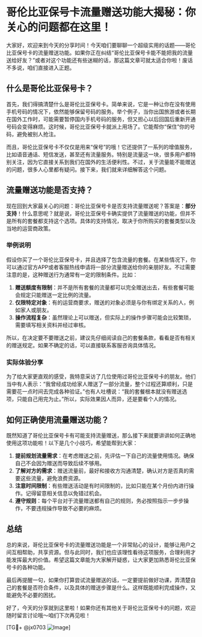 # 哥伦比亚保号卡流量赠送功能大揭秘：你关心的问题都在这里！

大家好，欢迎来到今天的分享时间！今天咱们要聊聊一个超级实用的话题——哥伦比亚保号卡的流量赠送功能。如果你正在纠结“哥伦比亚保号卡能不能把我的流量送给好友？”或者对这个功能还有些迷糊的话，那这篇文章可就太适合你啦！废话不多说，咱们直接进入正题。

## 什么是哥伦比亚保号卡？

首先，我们得搞清楚什么是哥伦比亚保号卡。简单来说，它是一种让你在没有使用手机号码的情况下，依然能够保留号码的服务。举个例子，当你出国旅游或者长期在国外工作时，可能需要暂停国内手机号码的服务，但又担心以后回国后重新开通号码会变得麻烦。这时候，哥伦比亚保号卡就派上用场了。它能帮你“保住”你的号码，避免被别人抢注。

而且，哥伦比亚保号卡不仅仅是用来“保号”的哦！它还提供了一系列的增值服务，比如语音通话、短信发送，甚至还有流量服务。特别是流量这一块，很多用户都特别关注，因为它直接关系到我们在国外的生活便利性。不过，关于流量能不能赠送的问题，很多人心里都有疑问。接下来，我们就来详细解答这个问题。

## 流量赠送功能是否支持？

现在回到大家最关心的问题：哥伦比亚保号卡是否支持流量赠送呢？答案是：**部分支持**！什么意思呢？就是说，哥伦比亚保号卡确实提供了流量赠送的功能，但并不是所有的套餐都支持这个选项。具体的支持情况，取决于你所购买的套餐类型以及当地的运营商政策。

### 举例说明

假设你买了一个哥伦比亚保号卡，并且选择了包含流量的套餐。在某些情况下，你可以通过官方APP或者客服热线申请将一部分流量赠送给你的亲朋好友。不过需要注意的是，这种赠送行为通常有一定的限制条件。比如：

1. **赠送额度有限制**：并不是所有套餐的流量都可以完全赠送出去，有些套餐可能会规定只能赠送一定比例的流量。
2. **仅限特定对象**：有的运营商要求，赠送的对象必须是与你有绑定关系的人，例如家人或朋友。
3. **操作流程复杂**：虽然理论上可以赠送，但实际上的操作步骤可能会比较繁琐，需要填写相关资料并经过审核。

所以，在决定要不要赠送之前，建议先仔细阅读自己的套餐条款，看看是否有相关的赠送规定。如果不确定的话，可以直接联系客服咨询具体情况。

### 实际体验分享

为了给大家更直观的感受，我特意采访了几位使用过哥伦比亚保号卡的朋友。他们当中有人表示：“我曾经成功给家人赠送了一部分流量，整个过程还算顺利，只是需要花一点时间去完成各种验证。”也有人吐槽说：“我的套餐根本就没有赠送选项，只能自己用完为止。”所以，实际效果因人而异，还是要看个人的情况。

## 如何正确使用流量赠送功能？

既然知道了哥伦比亚保号卡有可能支持流量赠送，那么接下来就要讲讲如何正确地使用这项功能啦！以下是几个小技巧，希望能帮到大家：

1. **提前规划流量需求**：在考虑赠送之前，先评估一下自己的流量使用情况。确保自己不会因为赠送而导致后续不够用。
2. **了解对方的需求**：赠送流量前，最好和接收方沟通清楚，确认对方是否真的需要这些流量，避免浪费资源。
3. **注意时间限制**：有些赠送活动是有时间限制的，比如只能在某个月份内进行操作。记得留意相关信息以免错过机会。
4. **遵守规则**：每个平台对于流量赠送都有自己的规则，务必按照指示一步步操作，不要违规操作导致不必要的麻烦。

## 总结

总的来说，哥伦比亚保号卡的流量赠送功能是一个非常贴心的设计，能够让用户之间互相帮助，共享资源。但与此同时，我们也应该理性看待这项服务，合理利用才能发挥最大的价值。希望这篇文章能为大家解开疑惑，让大家更加熟悉哥伦比亚保号卡的各种功能。

最后再提醒一句，如果你打算尝试流量赠送的话，一定要提前做好功课，弄清楚自己的套餐是否符合条件，以及具体的赠送步骤是什么。这样既能顺利完成操作，又能避免不必要的困扰。

好了，今天的分享就到这里啦！如果你还有其他关于哥伦比亚保号卡的问题，欢迎随时留言讨论哦～咱们下次再见啦！

[TG💪+ @jx0703 ![Image](https://github.com/user-attachments/assets/dbca1d08-cadb-493c-b0ec-ad6f7a83f270)]